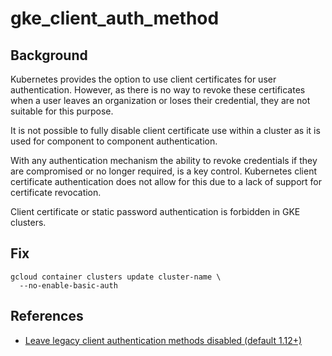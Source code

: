 # gke_client_auth_method

## Background

Kubernetes provides the option to use client certificates for user authentication. However, as there is no way to revoke these certificates when a user leaves an organization or loses their credential, they are not suitable for this purpose.

It is not possible to fully disable client certificate use within a cluster as it is used for component to component authentication.

With any authentication mechanism the ability to revoke credentials if they are compromised or no longer required, is a key control. Kubernetes client certificate authentication does not allow for this due to a lack of support for certificate revocation.

Client certificate or static password authentication is forbidden in GKE clusters.

## Fix

```shell
gcloud container clusters update cluster-name \
  --no-enable-basic-auth
```

## References

- [Leave legacy client authentication methods disabled (default 1.12+)
](https://cloud.google.com/kubernetes-engine/docs/how-to/hardening-your-cluster#restrict_authn_methods)
